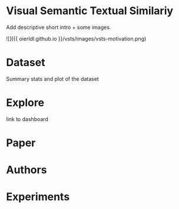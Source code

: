 # Visual Semantic Textual Similariy

Add descriptive short intro + some images.

![]({{ oierldl.github.io }}/vsts/images/vsts-motivation.png)


# Dataset

Summary stats and plot of the dataset


# Explore 

link to dashboard

# Paper


# Authors


# Experiments
